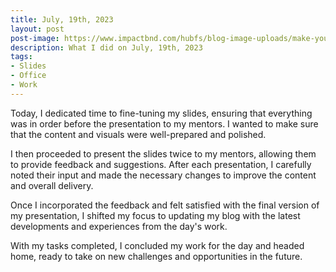 ```yaml
---
title: July, 19th, 2023
layout: post
post-image: https://www.impactbnd.com/hubfs/blog-image-uploads/make-your-slideshow-presentations-more-professional.jpeg
description: What I did on July, 19th, 2023
tags:
- Slides
- Office
- Work
---
```


Today, I dedicated time to fine-tuning my slides, ensuring that everything was in order before the presentation to my mentors. I wanted to make sure that the content and visuals were well-prepared and polished.

I then proceeded to present the slides twice to my mentors, allowing them to provide feedback and suggestions. After each presentation, I carefully noted their input and made the necessary changes to improve the content and overall delivery.

Once I incorporated the feedback and felt satisfied with the final version of my presentation, I shifted my focus to updating my blog with the latest developments and experiences from the day's work.

With my tasks completed, I concluded my work for the day and headed home, ready to take on new challenges and opportunities in the future.